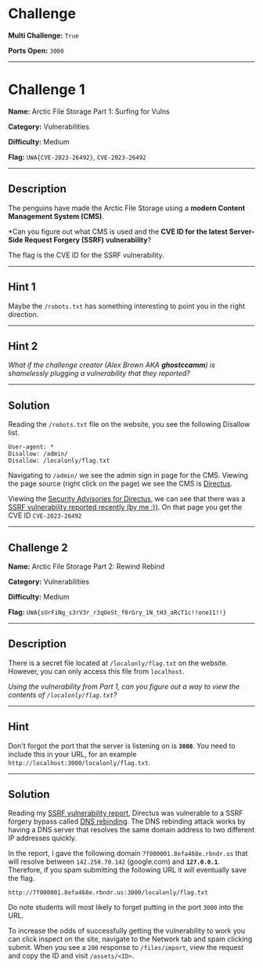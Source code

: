 # Challenge

**Multi Challenge:** `True`

**Ports Open:** `3000`

---

# Challenge 1

**Name:** Arctic File Storage Part 1: Surfing for Vulns

**Category:** Vulnerabilities

**Difficulty:** Medium

**Flag:** `UWA{CVE-2023-26492}`, `CVE-2023-26492`

---

## Description

The penguins have made the Arctic File Storage using a **modern Content Management System (CMS)**.

*Can you figure out what CMS is used and the **CVE ID for the latest Server-Side Request Forgery (SSRF) vulnerability**?

The flag is the CVE ID for the SSRF vulnerability.

---

## Hint 1

Maybe the `/robots.txt` has something interesting to point you in the right direction.

---

## Hint 2

*What if the challenge creator (Alex Brown AKA **ghostccamm**) is shamelessly plugging a vulnerability that they reported?*

---

## Solution

Reading the `/robots.txt` file on the website, you see the following Disallow list.

```
User-agent: *
Disallow: /admin/
Disallow: /localonly/flag.txt
```

Navigating to `/admin/` we see the admin sign in page for the CMS. Viewing the page source (right click on the page) we see the CMS is [Directus](https://github.com/directus/directus/).

Viewing the [Security Advisories for Directus](https://github.com/directus/directus/security/advisories), we can see that there was a [SSRF vulnerability reported recently (by me :))](https://github.com/directus/directus/security/advisories/GHSA-j3rg-3rgm-537h). On that page you get the CVE ID `CVE-2023-26492`

---

## Challenge 2

**Name:** Arctic File Storage Part 2: Rewind Rebind

**Category:** Vulnerabilities

**Difficulty:** Medium

**Flag:** `UWA{sUrFiNg_s3rV3r_r3qUeSt_f0rGry_1N_tH3_aRcT1c!!one11!!}`

---

## Description

There is a secret file located at `/localonly/flag.txt` on the website. However, you can only access this file from `localhost`.

*Using the vulnerability from Part 1, can you figure out a way to view the contents of `/localonly/flag.txt`?*

---

## Hint

Don't forgot the port that the server is listening on is **`3000`**. You need to include this in your URL, for an example `http://localhost:3000/localonly/flag.txt`.

---

## Solution

Reading my [SSRF vulnerability report](https://github.com/directus/directus/security/advisories/GHSA-j3rg-3rgm-537h), Directus was vulnerable to a SSRF forgery bypass called [DNS rebinding](https://en.wikipedia.org/wiki/DNS_rebinding). The DNS rebinding attack works by having a DNS server that resolves the same domain address to two different IP addresses quickly.

In the report, I gave the following domain `7f000001.8efa468e.rbndr.us` that will resolve between `142.250.70.142` (google.com) and **`127.0.0.1`**. Therefore, if you spam submitting the following URL it will eventually save the flag.

```
http://7f000001.8efa468e.rbndr.us:3000/localonly/flag.txt
```

Do note students will most likely to forget putting in the port `3000` into the URL.

To increase the odds of successfully getting the vulnerability to work you can click inspect on the site, navigate to the Network tab and spam clicking submit. When you see a `200` response to `/files/import`, view the request and copy the ID and visit `/assets/<ID>`.